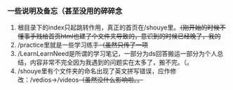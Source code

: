### 一些说明及备忘（甚至没用的碎碎念
1. 根目录下的index只起跳转作用，真正的首页在/shouye里。~~（刚开始的时候不懂事手贱给首页html也建了个文件夹导致的，意识到的时候已经晚了，我的~~
2. /practice里就是一些学习练手~~（虽然只传了一项~~
3. /LearnLearnNeed是所谓的学习笔记，一部分为ds回答搬运一部分为个人总结，内容非常不完全因为我遇到的问题实在太多了，搬不完。（。
4. /shouye里有个文件夹的命名出现了英文拼写错误，应作修改：/vedios→/videos~~（虽然没什么影响啦。。~~
